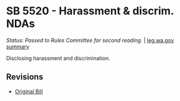 # SB 5520 - Harassment & discrim. NDAs
*Status: Passed to Rules Committee for second reading.* | [leg.wa.gov summary](https://app.leg.wa.gov/billsummary?BillNumber=5520&Year=2021)

Disclosing harassment and discrimination.

## Revisions
* [Original Bill](1/)